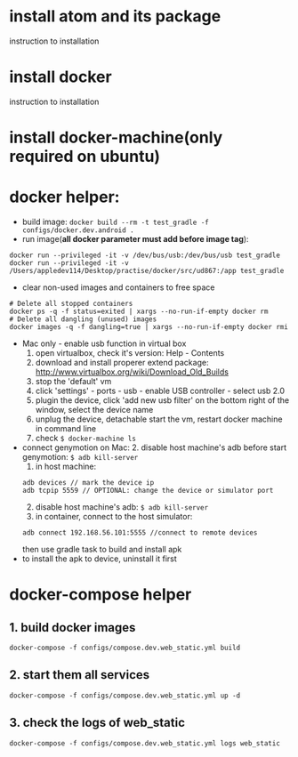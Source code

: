 # install atom and its package
instruction to installation

# install docker
instruction to installation

# install docker-machine(only required on ubuntu)

# docker helper:
* build image:
``docker build --rm -t test_gradle -f configs/docker.dev.android .``
* run image(**all docker parameter must add before image tag**):
```
docker run --privileged -it -v /dev/bus/usb:/dev/bus/usb test_gradle
docker run --privileged -it -v /Users/appledev114/Desktop/practise/docker/src/ud867:/app test_gradle
```
* clear non-used images and containers to free space
```
# Delete all stopped containers
docker ps -q -f status=exited | xargs --no-run-if-empty docker rm
# Delete all dangling (unused) images
docker images -q -f dangling=true | xargs --no-run-if-empty docker rmi
```
* Mac only - enable usb function in virtual box
  1. open virtualbox, check it's version: Help - Contents
  2. download and install properer extend package: http://www.virtualbox.org/wiki/Download_Old_Builds
  3. stop the 'default' vm
  4. click 'settings' - ports - usb - enable USB controller - select usb 2.0
  5. plugin the device, click 'add new usb filter' on the bottom right of the window, select the device name
  6. unplug the device, detachable start the vm, restart docker machine in command line
  7. check ``$ docker-machine ls``
* connect genymotion on Mac:
  2. disable host machine's adb before start genymotion:
  ``$ adb kill-server``
  1. in host machine:
  ```
  adb devices // mark the device ip
  adb tcpip 5559 // OPTIONAL: change the device or simulator port
  ```
  2. disable host machine's adb:
  ``$ adb kill-server``
  2. in container, connect to the host simulator:
  ```
  adb connect 192.168.56.101:5555 //connect to remote devices
  ```
  then use gradle task to build and install apk
* to install the apk to device, uninstall it first

# docker-compose helper
## 1. build docker images
``docker-compose -f configs/compose.dev.web_static.yml build``
## 2. start them all services
``docker-compose -f configs/compose.dev.web_static.yml up -d``
## 3. check the logs of web_static
``docker-compose -f configs/compose.dev.web_static.yml logs web_static``
